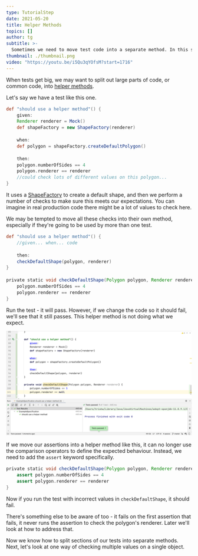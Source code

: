 ```yaml
---
type: TutorialStep
date: 2021-05-20
title: Helper Methods
topics: []
author: tg
subtitle: >-
  Sometimes we need to move test code into a separate method. In this section, we look at some tips for this.
thumbnail: ./thumbnail.png
video: "https://youtu.be/i5Qu3qYOfsM?start=1716"
---
```


When tests get big, we may want to split out large parts of code, or common code, into [helper methods](http://spockframework.org/spock/docs/2.0/all_in_one.html#_helper_methods).

Let's say we have a test like this one.

```groovy
def "should use a helper method"() {
    given:
    Renderer renderer = Mock()
    def shapeFactory = new ShapeFactory(renderer)

    when:
    def polygon = shapeFactory.createDefaultPolygon()

    then:
    polygon.numberOfSides == 4
    polygon.renderer == renderer
    //could check lots of different values on this polygon...
}

```

It uses a [ShapeFactory](https://github.com/trishagee/spock-testing-demo/blob/main/src/main/java/com/mechanitis/demo/spock/ShapeFactory.java) to create a default shape, and then we perform a number of checks to make sure this meets our expectations. You can imagine in real production code there might be a lot of values to check here.

We may be tempted to move all these checks into their own method, especially if they're going to be used by more than one test.

```groovy
def "should use a helper method"() {
    //given... when... code

    then:
    checkDefaultShape(polygon, renderer)
}

private static void checkDefaultShape(Polygon polygon, Renderer renderer) {
    polygon.numberOfSides == 4
    polygon.renderer == renderer
}
```

Run the test - it will pass. However, if we change the code so it should fail, we'll see that it still passes. This helper method is not doing what we expect.

![](./23.png)

If we move our assertions into a helper method like this, it can no longer use the comparison operators to define the expected behaviour. Instead, we need to add the `assert` keyword specifically.

```groovy
private static void checkDefaultShape(Polygon polygon, Renderer renderer) {
    assert polygon.numberOfSides == 4
    assert polygon.renderer == renderer
}
```

Now if you run the test with incorrect values in `checkDefaultShape`, it should fail.

There's something else to be aware of too - it fails on the first assertion that fails, it never runs the assertion to check the polygon's renderer. Later we'll look at how to address that.

Now we know how to split sections of our tests into separate methods. Next, let's look at one way of checking multiple values on a single object.
